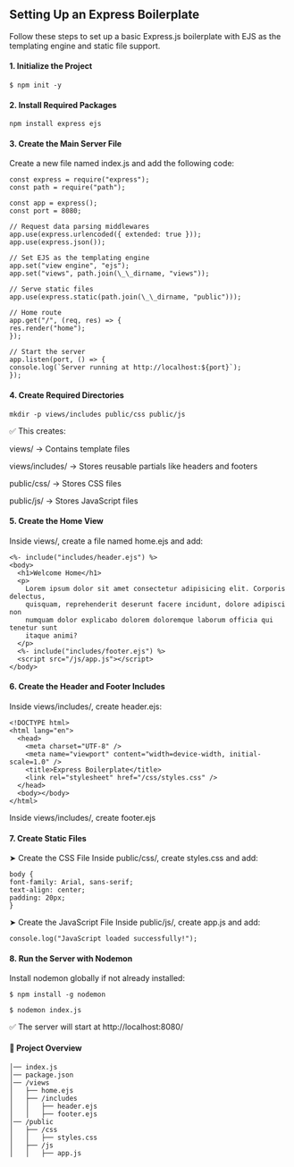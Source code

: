 ## Setting Up an Express Boilerplate

Follow these steps to set up a basic Express.js boilerplate with EJS as the templating engine and static file support.

#### 1. Initialize the Project

`$ npm init -y`

#### 2. Install Required Packages

`npm install express ejs`

#### 3. Create the Main Server File

Create a new file named index.js and add the following code:

```
const express = require("express");
const path = require("path");

const app = express();
const port = 8080;

// Request data parsing middlewares
app.use(express.urlencoded({ extended: true }));
app.use(express.json());

// Set EJS as the templating engine
app.set("view engine", "ejs");
app.set("views", path.join(\_\_dirname, "views"));

// Serve static files
app.use(express.static(path.join(\_\_dirname, "public")));

// Home route
app.get("/", (req, res) => {
res.render("home");
});

// Start the server
app.listen(port, () => {
console.log(`Server running at http://localhost:${port}`);
});
```

#### 4. Create Required Directories

`mkdir -p views/includes public/css public/js`

✅ This creates:

views/ → Contains template files

views/includes/ → Stores reusable partials like headers and footers

public/css/ → Stores CSS files

public/js/ → Stores JavaScript files

#### 5. Create the Home View

Inside views/, create a file named home.ejs and add:

```
<%- include("includes/header.ejs") %>
<body>
  <h1>Welcome Home</h1>
  <p>
    Lorem ipsum dolor sit amet consectetur adipisicing elit. Corporis delectus,
    quisquam, reprehenderit deserunt facere incidunt, dolore adipisci non
    numquam dolor explicabo dolorem doloremque laborum officia qui tenetur sunt
    itaque animi?
  </p>
  <%- include("includes/footer.ejs") %>
  <script src="/js/app.js"></script>
</body>

```

#### 6. Create the Header and Footer Includes

Inside views/includes/, create header.ejs:

```
<!DOCTYPE html>
<html lang="en">
  <head>
    <meta charset="UTF-8" />
    <meta name="viewport" content="width=device-width, initial-scale=1.0" />
    <title>Express Boilerplate</title>
    <link rel="stylesheet" href="/css/styles.css" />
  </head>
  <body></body>
</html>
```

Inside views/includes/, create footer.ejs

#### 7. Create Static Files

➤ Create the CSS File
Inside public/css/, create styles.css and add:

```
body {
font-family: Arial, sans-serif;
text-align: center;
padding: 20px;
}
```

➤ Create the JavaScript File
Inside public/js/, create app.js and add:

```
console.log("JavaScript loaded successfully!");
```

#### 8. Run the Server with Nodemon

Install nodemon globally if not already installed:

`$ npm install -g nodemon`

`$ nodemon index.js`

✅ The server will start at http://localhost:8080/

#### 🎯 Project Overview

```/project-folder
│── index.js
│── package.json
│── /views
│   ├── home.ejs
│   ├── /includes
│   │   ├── header.ejs
│   │   ├── footer.ejs
│── /public
│   ├── /css
│   │   ├── styles.css
│   ├── /js
│   │   ├── app.js
```
